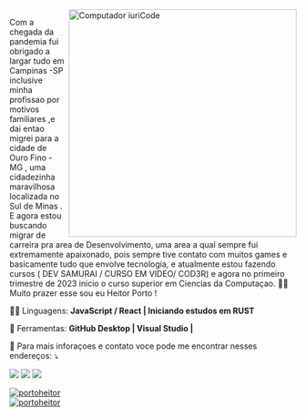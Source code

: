 
<img src="https://raw.githubusercontent.com/MicaelliMedeiros/micaellimedeiros/master/image/computer-illustration.png" min-width="400px" max-width="400px" width="400px" align="right" alt="Computador iuriCode">

<p align="left"> 
  Com a chegada da pandemia fui obrigado a largar tudo em Campinas -SP inclusive minha profissao por motivos familiares ,e dai entao migrei para a cidade de Ouro Fino - MG , uma cidadezinha maravilhosa localizada no Sul de Minas .<br>
E agora estou buscando migrar de carreira pra area de Desenvolvimento, uma area a qual sempre fui extremamente apaixonado, pois sempre tive contato com muitos games e basicamente tudo que envolve tecnologia, e atualmente estou fazendo cursos ( DEV SAMURAI /  CURSO EM VIDEO/ COD3R) e agora no primeiro trimestre de 2023 inicio o curso superior em Ciencias da Computaçao. 🤖🚀<br>
Muito prazer esse sou eu Heitor Porto !
</p>

<p align="left">
  🐱‍🚀 Linguagens: <strong> JavaScript / React | Iniciando estudos em RUST</strong>
</p>

<p align="left">
  🧠 Ferramentas: <strong> GitHub Desktop | Visual Studio | </strong>
</p>

<p align="left">
  💌 Para mais inforaçoes e contato voce pode me encontrar nesses endereços: ⤵️
</p>

<p align="left">
   <a href="https://www.linkedin.com/in/heitor-ribeiro-porto-dev/" alt="Linkedin">
  <img src="https://img.shields.io/badge/-Linkedin-0e76a8?style=flat-square&logo=Linkedin&logoColor=white&link=LINK-DO-SEU-LINKEDIN" /></a>

  <a href="https://wa.me/5519992846827?text=Encontrei%20vo%C3%A7e%20no%20GitHuB%20,%20vamos%20conversar?" alt="WhatsApp">
  <img src="https://img.shields.io/badge/-WhatsApp-25d366?style=flat-square&labelColor=25d366&logo=whatsapp&logoColor=white&link=API-DO-SEU-WHATSAPP"/></a>
  
  <a href="https://www.instagram.com/heitor.porto/" alt="Instagram">
  <img src="https://img.shields.io/badge/-Instagram-DF0174?style=flat-square&labelColor=DF0174&logo=instagram&logoColor=white&link=LINK-DO-SEU-INSTAGRAM"/></a>
</p>  

[![portoheitor](https://github-readme-stats.vercel.app/api?username=portoheitor&theme=dracula&show_icons=true)](https://github.com/anuraghazra/github-readme-stats)<br>
[![portoheitor](https://github-readme-stats.vercel.app/api/top-langs/?username=portoheitor&hide=html&layout=compact&theme=dracula)](https://github.com/anuraghazra/github-readme-stats)

<!--
**portoheitor/portoheitor** is a ✨ _special_ ✨ repository because its `README.md` (this file) appears on your GitHub profile.

Here are some ideas to get you started:

- 🔭 I’m currently working on ...
- 🌱 I’m currently learning ...
- 👯 I’m looking to collaborate on ...
- 🤔 I’m looking for help with ...
- 💬 Ask me about ...
- 📫 How to reach me: ...
- 😄 Pronouns: ...
- ⚡ Fun fact: ...
-->
